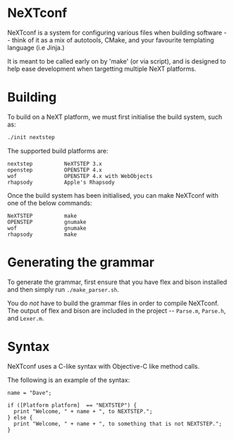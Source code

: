 # NeXTconf

NeXTconf is a system for configuring various files when building
software -- think of it as a mix of autotools, CMake, and your
favourite templating language (i.e Jinja.)

It is meant to be called early on by 'make' (or via script), and is
designed to help ease development when targetting multiple NeXT
platforms.


# Building

To build on a NeXT platform, we must first initialise the build
system, such as:

```sh
./init nextstep
```

The supported build platforms are:

    nextstep          NeXTSTEP 3.x
    openstep          OPENSTEP 4.x
    wof               OPENSTEP 4.x with WebObjects
    rhapsody          Apple's Rhapsody

Once the build system has been initialised, you can make NeXTconf with
one of the below commands:

    NeXTSTEP          make
    OPENSTEP          gnumake
    wof               gnumake
    rhapsody          make


# Generating the grammar

To generate the grammar, first ensure that you have flex and bison
installed and then simply run `./make_parser.sh`.

You do *not* have to build the grammar files in order to compile
NeXTconf.  The output of flex and bison are included in the project --
`Parse.m`, `Parse.h`, and `Lexer.m`.


# Syntax

NeXTconf uses a C-like syntax with Objective-C like method calls.

The following is an example of the syntax:

```objc
name = "Dave";

if ([Platform platform]  == "NEXTSTEP") {
  print "Welcome, " + name + ", to NEXTSTEP.";
} else {
  print "Welcome, " + name + ", to something that is not NEXTSTEP.";
}
```
